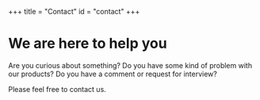 +++
title = "Contact"
id = "contact"
+++

# We are here to help you

Are you curious about something? Do you have some kind of problem with our products? Do you have a comment or request for interview?

Please feel free to contact us.
